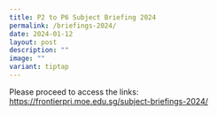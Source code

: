 ```yaml
---
title: P2 to P6 Subject Briefing 2024
permalink: /briefings-2024/
date: 2024-01-12
layout: post
description: ""
image: ""
variant: tiptap
---
```

<p>Please proceed to access the links:<br><a href="https://frontierpri.moe.edu.sg/subject-briefings-2024/" rel="noopener noreferrer nofollow" target="_blank">https://frontierpri.moe.edu.sg/subject-briefings-2024/</a></p>